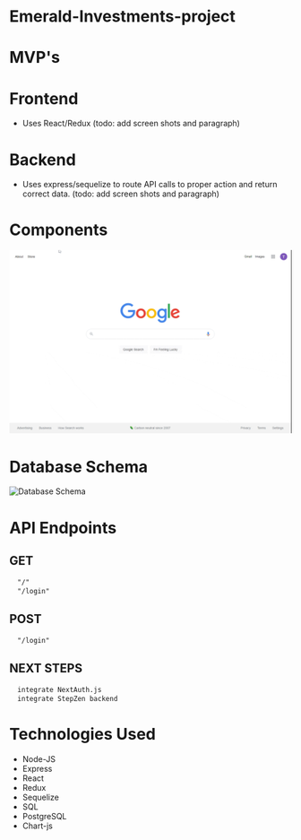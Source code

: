 # Emerald-Investments-project

# MVP's



# Frontend

- Uses React/Redux (todo: add screen shots and paragraph)


# Backend

- Uses express/sequelize to route API calls to proper action and return correct data. (todo: add screen shots and paragraph)


# Components
![Login Example](./emerald-login.gif)



# Database Schema

![Database Schema](./DBD-database-schema.png)


# API Endpoints

## GET
      "/"
      "/login"


## POST
      "/login"
      
## NEXT STEPS
      integrate NextAuth.js
      integrate StepZen backend
  
      

# Technologies Used

- Node-JS 
- Express 
- React 
- Redux 
- Sequelize
- SQL
- PostgreSQL
- Chart-js
